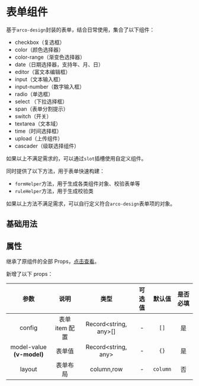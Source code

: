 <!-- 正文开始 -->

# 表单组件

基于`arco-design`封装的表单，结合日常使用，集合了以下组件：

-   checkbox（复选框）
-   color（颜色选择器）
-   color-range（渐变色选择器）
-   date（日期选择器，支持年、月、日）
-   editor（富文本编辑框）
-   input（文本输入框）
-   input-number（数字输入框）
-   radio（单选框）
-   select （下拉选择框）
-   span（表单分割提示）
-   switch（开关）
-   textarea（文本域）
-   time（时间选择框）
-   upload（上传组件）
-   cascader（级联选择组件）

如果以上不满足需求的，可以通过`slot`插槽使用自定义组件。

同时提供了以下方法，用于表单快速构建：

-   `formHelper`方法，用于生成各类组件对象、校验表单等
-   `ruleHelper`方法，用于生成校验类

如果以上方法不满足需求，可以自行定义符合`arco-design`表单项的对象。

## 基础用法

<preview path="./demo.vue"></preview>

## 属性

继承了原组件的全部 Props，[点击查看](https://arco.design/vue/component/form#API)。

新增了以下 props：

|           参数            |      说明      |         类型          | 可选值 |  默认值  | 是否必填 |
| :-----------------------: | :------------: | :-------------------: | :----: | :------: | :------: |
|          config           | 表单 item 配置 | Record<string, any>[] |   -    |   `[]`   |    是    |
| model-value **(v-model)** |     表单值     |  Record<string, any>  |   -    |   `{}`   |    是    |
|          layout           |    表单布局    |      column,row       |   -    | `column` |    否    |
